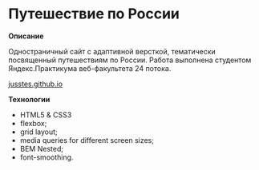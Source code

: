 # Путешествие по России

**Описание**

Одностраничный сайт с адаптивной версткой, тематически посвященный путешествиям по России. Работа выполнена студентом Яндекс.Практикума веб-факультета 24 потока.

[jusstes.github.io](https://jusstes.github.io/russian-travel/)

**Технологии**
* HTML5 & CSS3
* flexbox;
* grid layout;
* media queries for different screen sizes;
* BEM Nested;
* font-smoothing.

